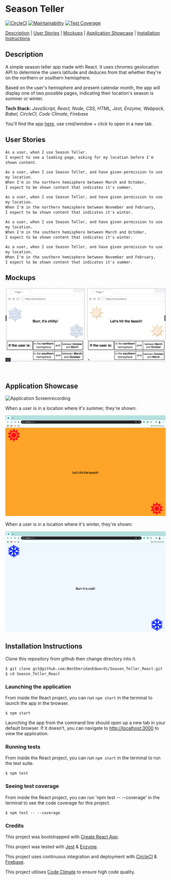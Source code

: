 # Season Teller

[![CircleCI](https://circleci.com/gh/BenSheridanEdwards/Season_Teller_React.svg?style=svg)](https://circleci.com/gh/BenSheridanEdwards/Season_Teller_React) 
[![Maintainability](https://api.codeclimate.com/v1/badges/ab6fc16585a960fdfadb/maintainability)](https://codeclimate.com/github/BenSheridanEdwards/Season_Teller_React/maintainability) 
[![Test Coverage](https://api.codeclimate.com/v1/badges/ab6fc16585a960fdfadb/test_coverage)](https://codeclimate.com/github/BenSheridanEdwards/Season_Teller_React/test_coverage)

[Description](#description) | [User Stories](#user-stories) | [Mockups](#mockups) | [Application Showcase](#app-showcase) | [Installation Instructions](#installation)

## <a name="description">Description</a>

A simple season teller app made with React. It uses chromes geolocation API to determine the users latitude and deduces from that whether they're on the northern or southern hemisphere. 

Based on the user's hemisphere and present calendar month, the app will display one of two possible pages, indicating their location's season is summer or winter.

**Tech Stack:** *JavaScript, React, Node, CSS, HTML, Jest, Enzyme, Webpack, Babel, CircleCI, Code Climate, Firebase*

You'll find the app [here](https://season-teller-react.web.app/), use cmd/window + click to open in a new tab.

## <a name="user-stories">User Stories</a>

```
As a user, when I use Season Teller.
I expect to see a loading page, asking for my location before I'm shown content.
```
```
As a user, when I use Season Teller, and have given permission to use my location.
When I'm in the northern hemisphere between March and October, 
I expect to be shown content that indicates it's summer.
```
```
As a user, when I use Season Teller, and have given permission to use my location.
When I'm in the northern hemisphere between November and February, 
I expect to be shown content that indicates it's winter.
```
```
As a user, when I use Season Teller, and have given permission to use my location.
When I'm in the southern hemisphere between March and October, 
I expect to be shown content that indicates it's winter.
```
```
As a user, when I use Season Teller, and have given permission to use my location.
When I'm in the southern hemisphere between November and February, 
I expect to be shown content that indicates it's summer.
```

## <a name="mockups">Mockups</a>

![Season Teller Summer and Winter Mockups](https://github.com/BenSheridanEdwards/Season_Teller_React/blob/master/media/SeasonalTeller-Mockup.png)

<a name="app-showcase"><br /></a>

## Application Showcase

![Application Screenrecording](https://github.com/BenSheridanEdwards/Season_Teller_React/blob/master/media/SeasonTeller-AppShowcase.gif)

When a user is in a location where it's summer, they're shown:

![](https://github.com/BenSheridanEdwards/Season_Teller_React/blob/master/media/SeasonTeller-SummerPage.png)

When a user is in a location where it's winter, they're shown:

![](https://github.com/BenSheridanEdwards/Season_Teller_React/blob/master/media/SeasonTeller-WinterPage.png)


## <a name="installation">Installation Instructions</a>

Clone this repository from github then change directory into it.

```
$ git clone git@github.com:BenSheridanEdwards/Season_Teller_React.git
$ cd Season_Teller_React
```

### Launching the application

From inside the React project, you can run `npm start` in the terminal to launch the app in the browser.

```
$ npm start
```

Launching the app from the command line should open up a new tab in your default browser. If it doesn't, you can navigate to [http://localhost:3000](http://localhost:3000) to view the application.

### Running tests

From inside the React project, you can run `npm start` in the terminal to run the test suite. 

```
$ npm test
```

### Seeing test coverage

From inside the React project, you can run 'npm test -- --coverage' in the terminal to see the code coverage for this project.

```
$ npm test -- --coverage
```

### Credits

This project was bootstrapped with [Create React App](https://github.com/facebook/create-react-app).

This project was tested with [Jest](https://jestjs.io/) & [Enzyme](https://enzymejs.github.io/enzyme/). 

This project uses continuous integration and deployment with [CircleCI](https://circleci.com/) & [Firebase](https://firebase.google.com/).

This project utilises [Code Climate](https://codeclimate.com/) to ensure high code quality.
